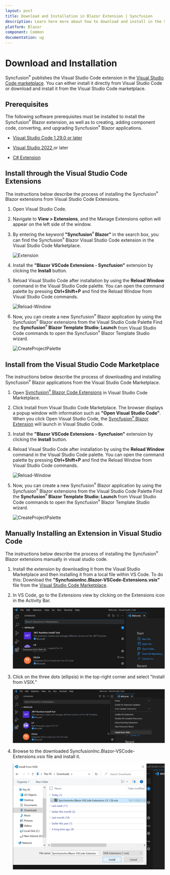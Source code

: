 ```yaml
---
layout: post
title: Download and Installation in Blazor Extension | Syncfusion
description: Learn here more about how to download and install in the Syncfusion Blazor Extension for Visual Studio Code and much more.
platform: Blazor
component: Common
documentation: ug
---
```


# Download and Installation

Syncfusion<sup style="font-size:70%">&reg;</sup> publishes the Visual Studio Code extension in the [Visual Studio Code marketplace](https://marketplace.visualstudio.com/items?itemName=SyncfusionInc.Blazor-VSCode-Extensions). You can either install it directly from Visual Studio Code or download and install it from the Visual Studio Code marketplace.

## Prerequisites

The following software prerequisites must be installed to install the Syncfusion<sup style="font-size:70%">&reg;</sup> Blazor extension, as well as to creating, adding component code, converting, and upgrading Syncfusion<sup style="font-size:70%">&reg;</sup> Blazor applications.

* [Visual Studio Code 1.29.0 or later](https://code.visualstudio.com/download)

* [Visual Studio 2022 ](https://visualstudio.microsoft.com/vs/) or later

* [C# Extension](https://marketplace.visualstudio.com/items?itemName=ms-dotnettools.csharp)

## Install through the Visual Studio Code Extensions

The instructions below describe the process of installing the Syncfusion<sup style="font-size:70%">&reg;</sup> Blazor extensions from Visual Studio Code Extensions.

1. Open Visual Studio Code.

2. Navigate to **View > Extensions**, and the Manage Extensions option will appear on the left side of the window.

3. By entering the keyword **"Syncfusion<sup style="font-size:70%">&reg;</sup> Blazor"** in the search box, you can find the Syncfusion<sup style="font-size:70%">&reg;</sup> Blazor Visual Studio Code extension in the Visual Studio Code Marketplace.

     ![Extension](images/Extension.png)

4. Install the **"Blazor VSCode Extensions - Syncfusion"** extension by clicking the **Install** button.

5. Reload Visual Studio Code after installation by using the **Reload Window** command in the Visual Studio Code palette. You can open the command palette by pressing **Ctrl+Shift+P** and find the Reload Window from Visual Studio Code commands.

     ![Reload-Window](images/Reload-Window.png)

6. Now, you can create a new Syncfusion<sup style="font-size:70%">&reg;</sup> Blazor application by using the Syncfusion<sup style="font-size:70%">&reg;</sup> Blazor extensions from the Visual Studio Code Palette Find the **Syncfusion<sup style="font-size:70%">&reg;</sup> Blazor Template Studio: Launch** from Visual Studio Code commands to open the Syncfusion<sup style="font-size:70%">&reg;</sup> Blazor Template Studio wizard.

     ![CreateProjectPalette](images/CreateProjectPalette.png)

## Install from the Visual Studio Code Marketplace

The instructions below describe the process of downloading and installing Syncfusion<sup style="font-size:70%">&reg;</sup> Blazor applications from the Visual Studio Code Marketplace.

1. Open [Syncfusion<sup style="font-size:70%">&reg;</sup> Blazor Code Extensions](https://marketplace.visualstudio.com/items?itemName=SyncfusionInc.Blazor-VSCode-Extensions) in Visual Studio Code Marketplace.

2. Click Install from Visual Studio Code Marketplace. The browser displays a popup window with information such as **"Open Visual Studio Code"**. When you click Open Visual Studio Code, the [Syncfusion<sup style="font-size:70%">&reg;</sup> Blazor Extension](https://marketplace.visualstudio.com/items?itemName=SyncfusionInc.Blazor-VSCode-Extensions) will launch in Visual Studio Code.

3. Install the **"Blazor VSCode Extensions - Syncfusion"** extension by clicking the **Install** button.

4. Reload Visual Studio Code after installation by using the **Reload Window** command in the Visual Studio Code palette. You can open the command palette by pressing **Ctrl+Shift+P** and find the Reload Window from Visual Studio Code commands.

     ![Reload-Window](images/Reload-Window.png)

5. Now, you can create a new Syncfusion<sup style="font-size:70%">&reg;</sup> Blazor application by using the Syncfusion<sup style="font-size:70%">&reg;</sup> Blazor extensions from the Visual Studio Code Palette Find the **Syncfusion<sup style="font-size:70%">&reg;</sup> Blazor Template Studio: Launch** from Visual Studio Code commands to open the Syncfusion<sup style="font-size:70%">&reg;</sup> Blazor Template Studio wizard.

     ![CreateProjectPalette](images/CreateProjectPalette.png)

## Manually Installing an Extension in Visual Studio Code
The instructions below describe the process of installing the Syncfusion<sup style="font-size:70%">&reg;</sup> Blazor extensions manually in visual studio code.

1. Install the extension by downloading it from the Visual Studio Marketplace and then installing it from a local file within VS Code. To do this: Download the **"SyncfusionInc.Blazor-VSCode-Extensions.vsix"** file from the [Visual Studio Code Marketplace](https://marketplace.visualstudio.com/items?itemName=SyncfusionInc.Blazor-VSCode-Extensions).

2. In VS Code, go to the Extensions view by clicking on the Extensions icon in the Activity Bar.

      ![ExtensionIcon](images/ExtensionIcon.png)

3. Click on the three dots (ellipsis) in the top-right corner and select "Install from VSIX."

      ![InstallVsix](images/InstallVsix.png)

4. Browse to the downloaded SyncfusionInc.Blazor-VSCode-Extensions.vsix file and install it.

      ![DownloadVsix](images/DownloadVsix.png)
